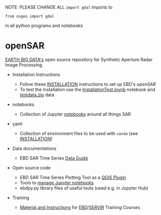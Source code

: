 NOTE: PLEASE CHANGE ALL `import gdal` imports to
```
from osgeo import gdal
```
in all python programs and notebooks

# openSAR
[EARTH BIG DATA's](https://earthbigdata.com) open source repository for Synthetic Aperture Radar Image Processing. 

* Installation Instructions
  * Follow these [INSTALLATION](INSTALLATION.md) instructions to set up EBD's *openSAR*
  * To test the installation use the [InstallationTest.ipynb](notebooks/InstallationTest.ipynb) notebook and [testdata.zip](data/testdata.zip) data
  
* notebooks
  * Collection of Jupyter [notebooks](notebooks) around all things SAR

* yaml
  * Collection of environment files to be used with `conda` (see  [INSTALLATION](INSTALLATION.md))

* Data documentations
  * EBD SAR Time Series [Data Guide](documentation/EBD_DataGuide.md)

* Open source code
  * EBD SAR Time Series Plotting Tool as a [QGIS Plugin](code/QGIS)
  * Tools to [manage Jupyter notebooks](code/Jupyter)
  * ebdpy.py library files of useful tools (used e.g. in Jupyter Hub)

* Training
  * [Material and Instructions](TRAINING_MATERIAL.md) for [EBD](https://earthbigdata.com)/[SERVIR](https://www.servirglobal.net/) Training Courses
